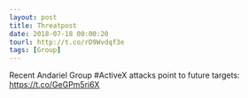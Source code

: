 ```yaml
---
layout: post
title: Threatpost
date: 2018-07-18 00:00:20
tourl: http://t.co/rD9Wvdqf3e
tags: [Group]
---
```

Recent Andariel Group #ActiveX attacks point to future targets: https://t.co/GeGPm5ri6X